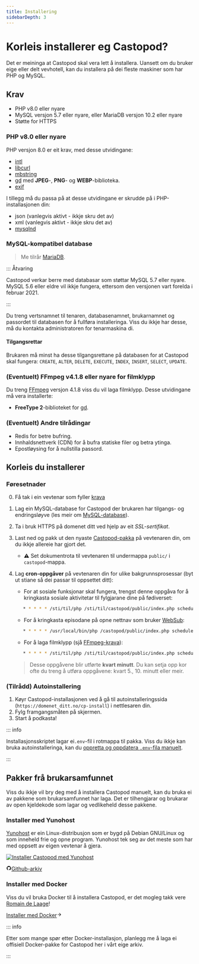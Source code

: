 ```yaml
---
title: Installering
sidebarDepth: 3
---
```


# Korleis installerer eg Castopod?

Det er meininga at Castopod skal vera lett å installera. Uansett om du bruker
eige eller delt vevhotell, kan du installera på dei fleste maskiner som har PHP
og MySQL.

## Krav

- PHP v8.0 eller nyare
- MySQL versjon 5.7 eller nyare, eller MariaDB versjon 10.2 eller nyare
- Støtte for HTTPS

### PHP v8.0 eller nyare

PHP versjon 8.0 er eit krav, med desse utvidingane:

- [intl](https://php.net/manual/en/intl.requirements.php)
- [libcurl](https://php.net/manual/en/curl.requirements.php)
- [mbstring](https://php.net/manual/en/mbstring.installation.php)
- [gd](https://www.php.net/manual/en/image.installation.php) med **JPEG**-,
  **PNG**- og **WEBP**-biblioteka.
- [exif](https://www.php.net/manual/en/exif.installation.php)

I tillegg må du passa på at desse utvidingane er skrudde på i PHP-installasjonen
din:

- json (vanlegvis aktivt - ikkje skru det av)
- xml (vanlegvis aktivt - ikkje skru det av)
- [mysqlnd](https://php.net/manual/en/mysqlnd.install.php)

### MySQL-kompatibel database

> Me tilrår [MariaDB](https://mariadb.org).

::: Åtvaring

Castopod verkar berre med databasar som støttar MySQL 5.7 eller nyare. MySQL 5.6
eller eldre vil ikkje fungera, ettersom den versjonen vart forelda i
februar 2021.

:::

Du treng vertsnamnet til tenaren, databasenamnet, brukarnamnet og passordet til
databasen for å fullføra installeringa. Viss du ikkje har desse, må du kontakta
administratoren for tenarmaskina di.

#### Tilgangsrettar

Brukaren må minst ha desse tilgangsrettane på databasen for at Castopod skal
fungera: `CREATE`, `ALTER`, `DELETE`, `EXECUTE`, `INDEX`, `INSERT`, `SELECT`,
`UPDATE`.

### (Eventuelt) FFmpeg v4.1.8 eller nyare for filmklypp

Du treng [FFmpeg](https://www.ffmpeg.org/) versjon 4.1.8 viss du vil laga
filmklypp. Desse utvidingane må vera installerte:

- **FreeType 2**-biblioteket for
  [gd](https://www.php.net/manual/en/image.installation.php).

### (Eventuelt) Andre tilrådingar

- Redis for betre bufring.
- Innhaldsnettverk (CDN) for å bufra statiske filer og betra ytinga.
- Epostløysing for å nullstilla passord.

## Korleis du installerer

### Føresetnader

0. Få tak i ein vevtenar som fyller [krava](#requirements)
1. Lag ein MySQL-database for Castopod der brukaren har tilgangs- og
   endringsløyve (les meir om [MySQL-database](#mysql-compatible-database)).
2. Ta i bruk HTTPS på domenet ditt ved hjelp av eit _SSL-sertifikat_.
3. Last ned og pakk ut den nyaste [Castopod-pakka](https://castopod.org/) på
   vevtenaren din, om du ikkje allereie har gjort det.
   - ⚠️ Set dokumentrota til vevtenaren til undermappa `public/` i
     `castopod`-mappa.
4. Lag **cron-oppgåver** på vevtenaren din for ulike bakgrunnsprosessar (byt ut
   stiane så dei passar til oppsettet ditt):

   - For at sosiale funksjonar skal fungera, trengst denne oppgåva for å
     kringkasta sosiale aktivitetar til fylgjarane dine på fødiverset:

   ```bash
      * * * * * /sti/til/php /sti/til/castopod/public/index.php scheduled-activities
   ```

   - For å kringkasta episodane på opne nettnav som bruker
     [WebSub](https://en.wikipedia.org/wiki/WebSub):

   ```bash
      * * * * * /usr/local/bin/php /castopod/public/index.php scheduled-websub-publish
   ```

   - For å laga filmklypp (sjå
     [FFmpeg-krava](#ffmpeg-v418-or-higher-for-video-clips)):

   ```bash
      * * * * * /sti/til/php /sti/til/castopod/public/index.php scheduled-video-clips
   ```

   > Desse oppgåvene blir utførte **kvart minutt**. Du kan setja opp kor ofte du
   > treng å utføra oppgåvene: kvart 5., 10. minutt eller meir.

### (Tilrådd) Autoinstallering

1. Køyr Castopod-installasjonen ved å gå til autoinstalleringssida
   (`https://domenet_ditt.no/cp-install`) i nettlesaren din.
2. Fylg framgangsmåten på skjermen.
3. Start å podkasta!

::: info

Installasjonsskriptet lagar ei`.env`-fil i rotmappa til pakka. Viss du ikkje kan
bruka autoinstalleringa, kan du
[oppretta og oppdatera `.env`-fila manuelt](#alternative-manual-configuration).

:::

## Pakker frå brukarsamfunnet

Viss du ikkje vil bry deg med å installera Castopod manuelt, kan du bruka ei av
pakkene som brukarsamfunnet har laga. Det er tilhengjarar og brukarar av open
kjeldekode som lagar og vedlikeheld desse pakkene.

### Installer med Yunohost

[Yunohost](https://yunohost.org/) er ein Linux-distribusjon som er bygd på
Debian GNU/Linux og som inneheld frie og opne program. Yunohost tek seg av det
meste som har med oppsett av eigen vevtenar å gjera.

<div class="flex flex-wrap items-center gap-4">

<a href="https://install-app.yunohost.org/?app=castopod" target="_blank" rel="noopener noreferrer">
   <img src="https://install-app.yunohost.org/install-with-yunohost.svg" alt="Installer Castopod med Yunohost" class="align-middle" />
</a>

<a href="https://github.com/YunoHost-Apps/castopod_ynh" target="_blank" rel="noopener noreferrer" class="inline-flex items-center px-4 py-[.3rem] mx-auto font-semibold text-center text-black rounded-md gap-x-1 border-2 border-solid border-[#333] hover:no-underline hover:bg-gray-100"><svg
   xmlns="http://www.w3.org/2000/svg" viewBox="0 0 24 24" width="1em" height="1em"
   class="text-xl"><path fill="none" d="M0 0h24v24H0z"/><path d="M12 2A10 10 0 0 0 2 12a10 10 0 0 0 6.84 9.49c.5.09.69-.21.69-.48l-.02-1.86c-2.51.46-3.16-.61-3.36-1.18-.11-.28-.6-1.17-1.02-1.4-.35-.2-.85-.66-.02-.67.79-.01 1.35.72 1.54 1.02.9 1.52 2.34 1.1 2.91.83a2.1 2.1 0 0 1 .64-1.34c-2.22-.25-4.55-1.11-4.55-4.94A3.9 3.9 0 0 1 6.68 8.8a3.6 3.6 0 0 1 .1-2.65s.83-.27 2.75 1.02a9.28 9.28 0 0 1 2.5-.34c.85 0 1.7.12 2.5.34 1.9-1.3 2.75-1.02 2.75-1.02.54 1.37.2 2.4.1 2.65.63.7 1.02 1.58 1.02 2.68 0 3.84-2.34 4.7-4.56 4.94.36.31.67.91.67 1.85l-.01 2.75c0 .26.19.58.69.48A10.02 10.02 0 0 0 22 12 10 10 0 0 0 12 2z"/></svg>Github-arkiv</a>

</div>

### Installer med Docker

Viss du vil bruka Docker til å installera Castopod, er det mogleg takk vere
[Romain de Laage](https://mamot.fr/@rdelaage)!

<a href="https://gitlab.utc.fr/picasoft/projets/services/castopod" target="_blank" rel="noopener noreferrer" class="inline-flex items-center px-4 py-2 mx-auto font-semibold text-center text-white rounded-md shadow gap-x-1 bg-[#1282d7] hover:no-underline hover:bg-[#0f6eb5]">Installer
med
Docker<svg viewBox="0 0 24 24" width="1em" height="1em" class="text-xl text-pine-200"><path fill="currentColor" d="m16.172 11-5.364-5.364 1.414-1.414L20 12l-7.778 7.778-1.414-1.414L16.172 13H4v-2z"></path></svg></a>

::: info

Etter som mange spør etter Docker-installasjon, planlegg me å laga ei offisiell
Docker-pakke for Castopod her i vårt eige arkiv.

:::
